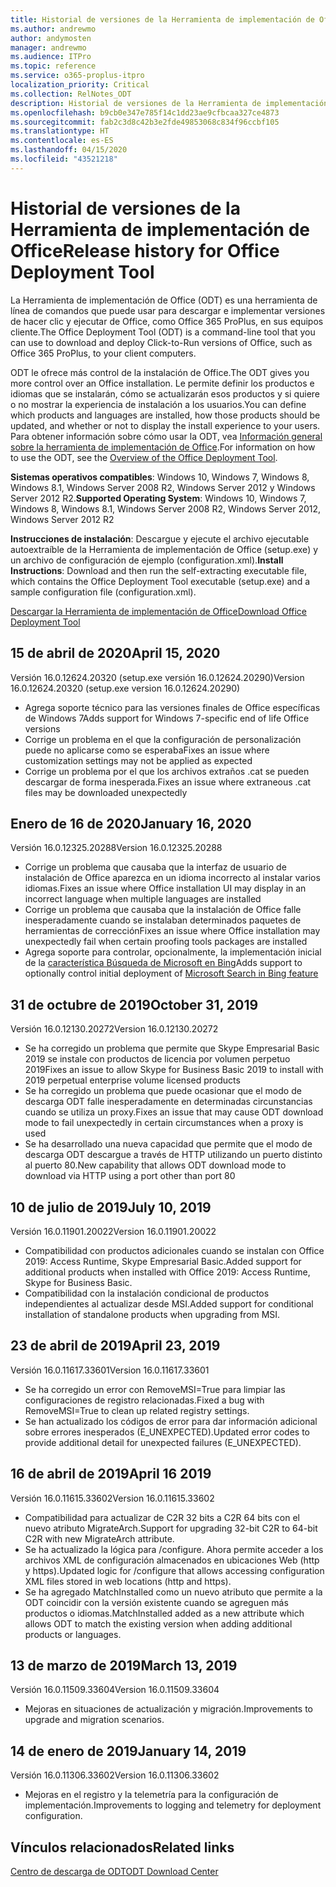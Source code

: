 ```yaml
---
title: Historial de versiones de la Herramienta de implementación de Office (ODT)
ms.author: andrewmo
author: andymosten
manager: andrewmo
ms.audience: ITPro
ms.topic: reference
ms.service: o365-proplus-itpro
localization_priority: Critical
ms.collection: RelNotes_ODT
description: Historial de versiones de la Herramienta de implementación de Office (ODT) para los profesionales de TI
ms.openlocfilehash: b9cb0e347e785f14c1dd23ae9cfbcaa327ce4873
ms.sourcegitcommit: fab2c3d8c42b3e2fde49853068c834f96ccbf105
ms.translationtype: HT
ms.contentlocale: es-ES
ms.lasthandoff: 04/15/2020
ms.locfileid: "43521218"
---
```

# <a name="release-history-for-office-deployment-tool"></a><span data-ttu-id="62086-103">Historial de versiones de la Herramienta de implementación de Office</span><span class="sxs-lookup"><span data-stu-id="62086-103">Release history for Office Deployment Tool</span></span>

<span data-ttu-id="62086-104">La Herramienta de implementación de Office (ODT) es una herramienta de línea de comandos que puede usar para descargar e implementar versiones de hacer clic y ejecutar de Office, como Office 365 ProPlus, en sus equipos cliente.</span><span class="sxs-lookup"><span data-stu-id="62086-104">The Office Deployment Tool (ODT) is a command-line tool that you can use to download and deploy Click-to-Run versions of Office, such as Office 365 ProPlus, to your client computers.</span></span> 


<span data-ttu-id="62086-105">ODT le ofrece más control de la instalación de Office.</span><span class="sxs-lookup"><span data-stu-id="62086-105">The ODT gives you more control over an Office installation.</span></span> <span data-ttu-id="62086-106">Le permite definir los productos e idiomas que se instalarán, cómo se actualizarán esos productos y si quiere o no mostrar la experiencia de instalación a los usuarios.</span><span class="sxs-lookup"><span data-stu-id="62086-106">You can define which products and languages are installed, how those products should be updated, and whether or not to display the install experience to your users.</span></span> <span data-ttu-id="62086-107">Para obtener información sobre cómo usar la ODT, vea [Información general sobre la herramienta de implementación de Office](https://docs.microsoft.com/deployoffice/overview-of-the-office-2016-deployment-tool).</span><span class="sxs-lookup"><span data-stu-id="62086-107">For information on how to use the ODT, see the [Overview of the Office Deployment Tool](https://docs.microsoft.com/deployoffice/overview-of-the-office-2016-deployment-tool).</span></span>

 <span data-ttu-id="62086-108">**Sistemas operativos compatibles**: Windows 10, Windows 7, Windows 8, Windows 8.1, Windows Server 2008 R2, Windows Server 2012 y Windows Server 2012 R2.</span><span class="sxs-lookup"><span data-stu-id="62086-108">**Supported Operating System**: Windows 10, Windows 7, Windows 8, Windows 8.1, Windows Server 2008 R2, Windows Server 2012, Windows Server 2012 R2</span></span> 
 
 <span data-ttu-id="62086-109">**Instrucciones de instalación**: Descargue y ejecute el archivo ejecutable autoextraíble de la Herramienta de implementación de Office (setup.exe) y un archivo de configuración de ejemplo (configuration.xml).</span><span class="sxs-lookup"><span data-stu-id="62086-109">**Install Instructions**: Download and then run the self-extracting executable file, which contains the Office Deployment Tool executable (setup.exe) and a sample configuration file (configuration.xml).</span></span> 

[<span data-ttu-id="62086-110">Descargar la Herramienta de implementación de Office</span><span class="sxs-lookup"><span data-stu-id="62086-110">Download Office Deployment Tool</span></span>](https://www.microsoft.com/en-us/download/confirmation.aspx?id=49117)


## <a name="april-15-2020"></a><span data-ttu-id="62086-111">15 de abril de 2020</span><span class="sxs-lookup"><span data-stu-id="62086-111">April 15, 2020</span></span>

<span data-ttu-id="62086-112">Versión 16.0.12624.20320 (setup.exe versión 16.0.12624.20290)</span><span class="sxs-lookup"><span data-stu-id="62086-112">Version 16.0.12624.20320 (setup.exe version 16.0.12624.20290)</span></span>
- <span data-ttu-id="62086-113">Agrega soporte técnico para las versiones finales de Office específicas de Windows 7</span><span class="sxs-lookup"><span data-stu-id="62086-113">Adds support for Windows 7-specific end of life Office versions</span></span>
- <span data-ttu-id="62086-114">Corrige un problema en el que la configuración de personalización puede no aplicarse como se esperaba</span><span class="sxs-lookup"><span data-stu-id="62086-114">Fixes an issue where customization settings may not be applied as expected</span></span>
- <span data-ttu-id="62086-115">Corrige un problema por el que los archivos extraños .cat se pueden descargar de forma inesperada.</span><span class="sxs-lookup"><span data-stu-id="62086-115">Fixes an issue where extraneous .cat files may be downloaded unexpectedly</span></span>

## <a name="january-16-2020"></a><span data-ttu-id="62086-116">Enero de 16 de 2020</span><span class="sxs-lookup"><span data-stu-id="62086-116">January 16, 2020</span></span>

<span data-ttu-id="62086-117">Versión 16.0.12325.20288</span><span class="sxs-lookup"><span data-stu-id="62086-117">Version 16.0.12325.20288</span></span>
- <span data-ttu-id="62086-118">Corrige un problema que causaba que la interfaz de usuario de instalación de Office aparezca en un idioma incorrecto al instalar varios idiomas.</span><span class="sxs-lookup"><span data-stu-id="62086-118">Fixes an issue where Office installation UI may display in an incorrect language when multiple languages are installed</span></span>
- <span data-ttu-id="62086-119">Corrige un problema que causaba que la instalación de Office falle inesperadamente cuando se instalaban determinados paquetes de herramientas de corrección</span><span class="sxs-lookup"><span data-stu-id="62086-119">Fixes an issue where Office installation may unexpectedly fail when certain proofing tools packages are installed</span></span>
- <span data-ttu-id="62086-120">Agrega soporte para controlar, opcionalmente, la implementación inicial de la [ característica Búsqueda de Microsoft en Bing](https://go.microsoft.com/fwlink/p/?linkid=2109345)</span><span class="sxs-lookup"><span data-stu-id="62086-120">Adds support to optionally control initial deployment of [Microsoft Search in Bing feature](https://go.microsoft.com/fwlink/p/?linkid=2109345)</span></span>


## <a name="october-31-2019"></a><span data-ttu-id="62086-121">31 de octubre de 2019</span><span class="sxs-lookup"><span data-stu-id="62086-121">October 31, 2019</span></span>

<span data-ttu-id="62086-122">Versión 16.0.12130.20272</span><span class="sxs-lookup"><span data-stu-id="62086-122">Version 16.0.12130.20272</span></span>
- <span data-ttu-id="62086-123">Se ha corregido un problema que permite que Skype Empresarial Basic 2019 se instale con productos de licencia por volumen perpetuo 2019</span><span class="sxs-lookup"><span data-stu-id="62086-123">Fixes an issue to allow Skype for Business Basic 2019 to install with 2019 perpetual enterprise volume licensed products</span></span>
- <span data-ttu-id="62086-124">Se ha corregido un problema que puede ocasionar que el modo de descarga ODT falle inesperadamente en determinadas circunstancias cuando se utiliza un proxy.</span><span class="sxs-lookup"><span data-stu-id="62086-124">Fixes an issue that may cause ODT download mode to fail unexpectedly in certain circumstances when a proxy is used</span></span>
- <span data-ttu-id="62086-125">Se ha desarrollado una nueva capacidad que permite que el modo de descarga ODT descargue a través de HTTP utilizando un puerto distinto al puerto 80.</span><span class="sxs-lookup"><span data-stu-id="62086-125">New capability that allows ODT download mode to download via HTTP using a port other than port 80</span></span>


## <a name="july-10-2019"></a><span data-ttu-id="62086-126">10 de julio de 2019</span><span class="sxs-lookup"><span data-stu-id="62086-126">July 10, 2019</span></span>

<span data-ttu-id="62086-127">Versión 16.0.11901.20022</span><span class="sxs-lookup"><span data-stu-id="62086-127">Version 16.0.11901.20022</span></span>
- <span data-ttu-id="62086-128">Compatibilidad con productos adicionales cuando se instalan con Office 2019: Access Runtime, Skype Empresarial Basic.</span><span class="sxs-lookup"><span data-stu-id="62086-128">Added support for additional products when installed with Office 2019: Access Runtime, Skype for Business Basic.</span></span>
- <span data-ttu-id="62086-129">Compatibilidad con la instalación condicional de productos independientes al actualizar desde MSI.</span><span class="sxs-lookup"><span data-stu-id="62086-129">Added support for conditional installation of standalone products when upgrading from MSI.</span></span>

## <a name="april-23-2019"></a><span data-ttu-id="62086-130">23 de abril de 2019</span><span class="sxs-lookup"><span data-stu-id="62086-130">April 23, 2019</span></span>

<span data-ttu-id="62086-131">Versión 16.0.11617.33601</span><span class="sxs-lookup"><span data-stu-id="62086-131">Version 16.0.11617.33601</span></span>
- <span data-ttu-id="62086-132">Se ha corregido un error con RemoveMSI=True para limpiar las configuraciones de registro relacionadas.</span><span class="sxs-lookup"><span data-stu-id="62086-132">Fixed a bug with RemoveMSI=True to clean up related registry settings.</span></span>
- <span data-ttu-id="62086-133">Se han actualizado los códigos de error para dar información adicional sobre errores inesperados (E_UNEXPECTED).</span><span class="sxs-lookup"><span data-stu-id="62086-133">Updated error codes to provide additional detail for unexpected failures (E_UNEXPECTED).</span></span>

## <a name="april-16-2019"></a><span data-ttu-id="62086-134">16 de abril de 2019</span><span class="sxs-lookup"><span data-stu-id="62086-134">April 16 2019</span></span>

<span data-ttu-id="62086-135">Versión 16.0.11615.33602</span><span class="sxs-lookup"><span data-stu-id="62086-135">Version 16.0.11615.33602</span></span>
- <span data-ttu-id="62086-136">Compatibilidad para actualizar de C2R 32 bits a C2R 64 bits con el nuevo atributo MigrateArch.</span><span class="sxs-lookup"><span data-stu-id="62086-136">Support for upgrading 32-bit C2R to 64-bit C2R with new MigrateArch attribute.</span></span>
- <span data-ttu-id="62086-137">Se ha actualizado la lógica para /configure. Ahora permite acceder a los archivos XML de configuración almacenados en ubicaciones Web (http y https).</span><span class="sxs-lookup"><span data-stu-id="62086-137">Updated logic for /configure that allows accessing configuration XML files stored in web locations (http and https).</span></span>
- <span data-ttu-id="62086-138">Se ha agregado MatchInstalled como un nuevo atributo que permite a la ODT coincidir con la versión existente cuando se agreguen más productos o idiomas.</span><span class="sxs-lookup"><span data-stu-id="62086-138">MatchInstalled added as a new attribute which allows ODT to match the existing version when adding additional products or languages.</span></span>

## <a name="march-13-2019"></a><span data-ttu-id="62086-139">13 de marzo de 2019</span><span class="sxs-lookup"><span data-stu-id="62086-139">March 13, 2019</span></span>

<span data-ttu-id="62086-140">Versión 16.0.11509.33604</span><span class="sxs-lookup"><span data-stu-id="62086-140">Version 16.0.11509.33604</span></span>
- <span data-ttu-id="62086-141">Mejoras en situaciones de actualización y migración.</span><span class="sxs-lookup"><span data-stu-id="62086-141">Improvements to upgrade and migration scenarios.</span></span>

## <a name="january-14-2019"></a><span data-ttu-id="62086-142">14 de enero de 2019</span><span class="sxs-lookup"><span data-stu-id="62086-142">January 14, 2019</span></span>

<span data-ttu-id="62086-143">Versión 16.0.11306.33602</span><span class="sxs-lookup"><span data-stu-id="62086-143">Version 16.0.11306.33602</span></span>
- <span data-ttu-id="62086-144">Mejoras en el registro y la telemetría para la configuración de implementación.</span><span class="sxs-lookup"><span data-stu-id="62086-144">Improvements to logging and telemetry for deployment configuration.</span></span>


## <a name="related-links"></a><span data-ttu-id="62086-145">Vínculos relacionados</span><span class="sxs-lookup"><span data-stu-id="62086-145">Related links</span></span>

[<span data-ttu-id="62086-146">Centro de descarga de ODT</span><span class="sxs-lookup"><span data-stu-id="62086-146">ODT Download Center</span></span>](https://www.microsoft.com/en-us/download/details.aspx?id=49117)
